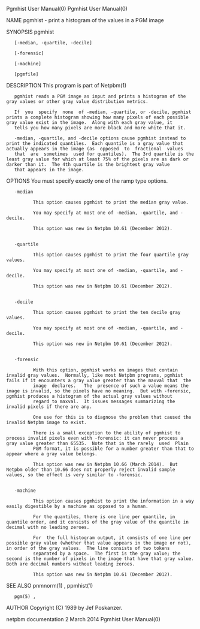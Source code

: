 Pgmhist User Manual(0)                                                                                                                                                                 Pgmhist User Manual(0)



NAME
       pgmhist - print a histogram of the values in a PGM image


SYNOPSIS
       pgmhist

       [-median, -quartile, -decile]

       [-forensic]

       [-machine]

       [pgmfile]


DESCRIPTION
       This program is part of Netpbm(1)

       pgmhist reads a PGM image as input and prints a histogram of the gray values or other gray value distribution metrics.

       If  you  specify  none  of -median, -quartile, or -decile, pgmhist prints a complete histogram showing how many pixels of each possible gray value exist in the image.  Along with each gray value, it
       tells you how many pixels are more black and more white that it.

       -median, -quartile, and -decile options cause pgmhist instead to print the indicated quantiles.  Each quantile is a gray value that actually appears in the image (as  opposed  to  fractional  values
       that  are  sometimes  used for quantiles).  The 3rd quartile is the least gray value for which at least 75% of the pixels are as dark or darker than it.  The 4th quartile is the brightest gray value
       that appears in the image.



OPTIONS
       You must specify exactly one of the ramp type options.


       -median

              This option causes pgmhist to print the median gray value.

              You may specify at most one of -median, -quartile, and -decile.

              This option was new in Netpbm 10.61 (December 2012).


       -quartile

              This option causes pgmhist to print the four quartile gray values.

              You may specify at most one of -median, -quartile, and -decile.

              This option was new in Netpbm 10.61 (December 2012).


       -decile

              This option causes pgmhist to print the ten decile gray values.

              You may specify at most one of -median, -quartile, and -decile.

              This option was new in Netpbm 10.61 (December 2012).


       -forensic

              With this option, pgmhist works on images that contain invalid gray values.  Normally, like most Netpbm programs, pgmhist fails if it encounters a gray value greater than the maxval that  the
              image  declares.   The  presence of such a value means the image is invalid, so the pixels have no meaning.  But with -forensic, pgmhist produces a histogram of the actual gray values without
              regard to maxval.  It issues messages summarizing the invalid pixels if there are any.

              One use for this is to diagnose the problem that caused the invalid Netpbm image to exist.

              There is a small exception to the ability of pgmhist to process invalid pixels even with -forensic: it can never process a gray value greater than 65535.  Note that in the rarely  used  Plain
              PGM format, it is possible for a number greater than that to appear where a gray value belongs.

              This option was new in Netpbm 10.66 (March 2014).  But Netpbm older than 10.66 does not properly reject invalid sample values, so the effect is very similar to -forensic.


       -machine

              This option causes pgmhist to print the information in a way easily digestible by a machine as opposed to a human.

              For the quantiles, there is one line per quantile, in quantile order, and it consists of the gray value of the quantile in decimal with no leading zeroes.

              For  the full histogram output, it consists of one line per possible gray value (whether that value appears in the image or not), in order of the gray values.  The line consists of two tokens
              separated by a space.  The first is the gray value; the second is the number of pixels in the image that have that gray value.  Both are decimal numbers without leading zeroes.

              This option was new in Netpbm 10.61 (December 2012).





SEE ALSO
       pnmnorm(1) , ppmhist(1)

       pgm(5) ,


AUTHOR
       Copyright (C) 1989 by Jef Poskanzer.



netpbm documentation                                                                             2 March 2014                                                                          Pgmhist User Manual(0)
